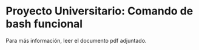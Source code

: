 # Proyecto Universitario: Comando de bash funcional

Para más información, leer el documento pdf adjuntado.

